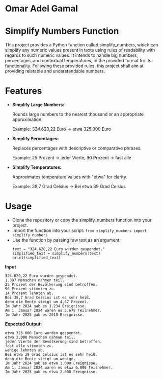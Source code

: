 # Omar Adel Gamal

# Simplify Numbers Function
This project provides a Python function called simplify_numbers, which can simplify any numeric values present in texts using rules of readability with regards to such numeric values. It intends to handle big numbers, percentages, and contextual temperatures, in the provided format for its functionality. Following these provided rules, this project shall aim at providing relatable and understandable numbers.

# Features

- **Simplify Large Numbers:**

   Rounds large numbers to the nearest thousand or an appropriate approximation.
   
   Example: 324.620,22 Euro → etwa 325.000 Euro




- **Simplify Percentages:**

   Replaces percentages with descriptive or comparative phrases.
   
   Example: 25 Prozent → jeder Vierte, 90 Prozent → fast alle




- **Simplify Temperatures:**

   Approximates temperature values with "etwa" for clarity.

   Example: 38,7 Grad Celsius → Bei etwa 39 Grad Celsius


# Usage
- Clone the repository or copy the simplify_numbers function into your project.
- Import the function into your script:
  ```from simplify_numbers import simplify_numbers```
- Use the function by passing raw text as an argument:
  ```
  text = "324.620,22 Euro wurden gespendet."
  simplified_text = simplify_numbers(text)
  print(simplified_text)
  ```



**Input**
```
324.620,22 Euro wurden gespendet.
1.897 Menschen nahmen teil.
25 Prozent der Bevölkerung sind betroffen.
90 Prozent stimmten zu.
14 Prozent lehnten ab.
Bei 38,7 Grad Celsius ist es sehr heiß.
denn die Rente steigt um 4,57 Prozent.
Im Jahr 2024 gab es 1.234 Ereignisse.
Am 1. Januar 2024 waren es 5.678 Teilnehmer.
Im Jahr 2025 gab es 2018 Ereignisse.
```

**Expected Output:**
```
etwa 325.000 Euro wurden gespendet.
etwa 2.000 Menschen nahmen teil.
jeder Vierte der Bevölkerung sind betroffen.
fast alle stimmten zu.
wenige lehnten ab.
Bei etwa 39 Grad Celsius ist es sehr heiß.
denn die Rente steigt um wenige.
Im Jahr 2024 gab es etwa 1.000 Ereignisse.
Am 1. Januar 2024 waren es etwa 6.000 Teilnehmer.
Im Jahr 2025 gab es etwa 2.000 Ereignisse.
```
